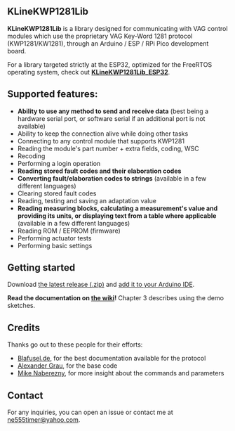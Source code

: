 ## KLineKWP1281Lib
**KLineKWP1281Lib**  is a library designed for communicating with VAG control modules which use the proprietary VAG Key-Word 1281 protocol (KWP1281/KW1281), through an Arduino / ESP / RPi Pico development board.

For a library targeted strictly at the ESP32, optimized for the FreeRTOS operating system, check out **[KLineKWP1281Lib_ESP32](https://github.com/domnulvlad/KLineKWP1281Lib_ESP32)**.

## Supported features:
- **Ability to use any method to send and receive data** (best being a hardware serial port, or software serial if an additional port is not available)
- Ability to keep the connection alive while doing other tasks
- Connecting to any control module that supports KWP1281
- Reading the module's part number + extra fields, coding, WSC
- Recoding
- Performing a login operation
- **Reading stored fault codes and their elaboration codes**
- **Converting fault/elaboration codes to strings** (available in a few different languages)
- Clearing stored fault codes
- Reading, testing and saving an adaptation value
- **Reading measuring blocks, calculating a measurement's value and providing its units, or displaying text from a table where applicable** (available in a few different languages)
- Reading ROM / EEPROM (firmware)
- Performing actuator tests
- Performing basic settings

## Getting started
Download [the latest release (.zip)](https://github.com/domnulvlad/KLineKWP1281Lib/releases/latest) and [add it to your Arduino IDE](https://docs.arduino.cc/software/ide-v1/tutorials/installing-libraries#importing-a-zip-library).

**Read the documentation on [the wiki](https://github.com/domnulvlad/KLineKWP1281Lib/wiki)!** Chapter 3 describes using the demo sketches.

## Credits
Thanks go out to these people for their efforts:
* [Blafusel.de](https://www.blafusel.de/obd/obd2_kw1281.html), for the best documentation available for the protocol
* [Alexander Grau](http://grauonline.de/wordpress/?p=74), for the base code
* [Mike Naberezny](https://github.com/mnaberez/vwradio/blob/main/kwp1281_tool/firmware/kwp1281.h), for more insight about the commands and parameters

## Contact
For any inquiries, you can open an issue or contact me at [ne555timer@yahoo.com](mailto:ne555timer@yahoo.com).
